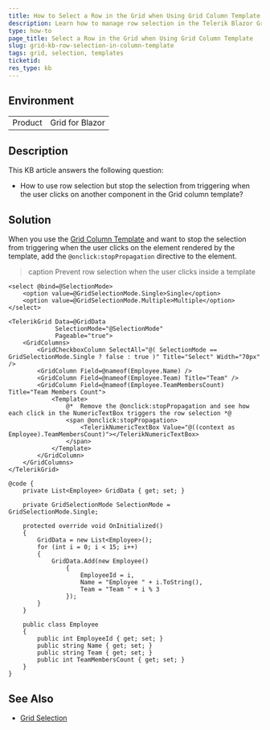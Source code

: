 ```yaml
---
title: How to Select a Row in the Grid when Using Grid Column Template
description: Learn how to manage row selection in the Telerik Blazor Grid when using Grid Column Template.
type: how-to
page_title: Select a Row in the Grid when Using Grid Column Template
slug: grid-kb-row-selection-in-column-template
tags: grid, selection, templates
ticketid: 
res_type: kb
---
```


## Environment

<table>
    <tbody>
        <tr>
            <td>Product</td>
            <td>Grid for Blazor</td>
        </tr>
    </tbody>
</table>

## Description

This KB article answers the following question:

* How to use row selection but stop the selection from triggering when the user clicks on another component in the Grid column template?

## Solution

When you use the [Grid Column Template](slug://grid-templates-column) and want to stop the selection from triggering when the user clicks on the element rendered by the template, add the `@onclick:stopPropagation` directive to the element.

>caption Prevent row selection when the user clicks inside a template

````RAZOR
<select @bind=@SelectionMode>
    <option value=@GridSelectionMode.Single>Single</option>
    <option value=@GridSelectionMode.Multiple>Multiple</option>
</select>

<TelerikGrid Data=@GridData
             SelectionMode="@SelectionMode"
             Pageable="true">
    <GridColumns>
        <GridCheckboxColumn SelectAll="@( SelectionMode == GridSelectionMode.Single ? false : true )" Title="Select" Width="70px" />
        <GridColumn Field=@nameof(Employee.Name) />
        <GridColumn Field=@nameof(Employee.Team) Title="Team" />
        <GridColumn Field=@nameof(Employee.TeamMembersCount) Title="Team Members Count">
            <Template>
                @*  Remove the @onclick:stopPropagation and see how each click in the NumericTextBox triggers the row selection *@
                <span @onclick:stopPropagation>
                    <TelerikNumericTextBox Value="@((context as Employee).TeamMembersCount)"></TelerikNumericTextBox>
                </span>
            </Template>
        </GridColumn>
    </GridColumns>
</TelerikGrid>

@code {
    private List<Employee> GridData { get; set; }

    private GridSelectionMode SelectionMode = GridSelectionMode.Single;

    protected override void OnInitialized()
    {
        GridData = new List<Employee>();
        for (int i = 0; i < 15; i++)
        {
            GridData.Add(new Employee()
                {
                    EmployeeId = i,
                    Name = "Employee " + i.ToString(),
                    Team = "Team " + i % 3
                });
        }
    }

    public class Employee
    {
        public int EmployeeId { get; set; }
        public string Name { get; set; }
        public string Team { get; set; }
        public int TeamMembersCount { get; set; }
    }
}
````

## See Also

* [Grid Selection](slug://grid-selection-overview)